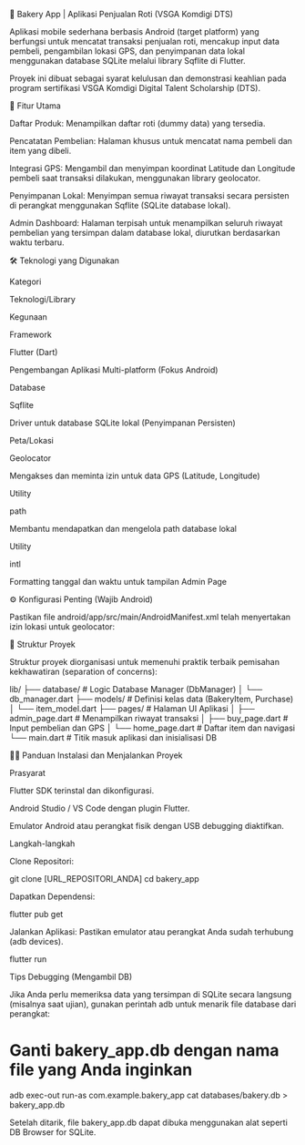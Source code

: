 🍞 Bakery App | Aplikasi Penjualan Roti (VSGA Komdigi DTS)

Aplikasi mobile sederhana berbasis Android (target platform) yang berfungsi untuk mencatat transaksi penjualan roti, mencakup input data pembeli, pengambilan lokasi GPS, dan penyimpanan data lokal menggunakan database SQLite melalui library Sqflite di Flutter.

Proyek ini dibuat sebagai syarat kelulusan dan demonstrasi keahlian pada program sertifikasi VSGA Komdigi Digital Talent Scholarship (DTS).

🚀 Fitur Utama

Daftar Produk: Menampilkan daftar roti (dummy data) yang tersedia.

Pencatatan Pembelian: Halaman khusus untuk mencatat nama pembeli dan item yang dibeli.

Integrasi GPS: Mengambil dan menyimpan koordinat Latitude dan Longitude pembeli saat transaksi dilakukan, menggunakan library geolocator.

Penyimpanan Lokal: Menyimpan semua riwayat transaksi secara persisten di perangkat menggunakan Sqflite (SQLite database lokal).

Admin Dashboard: Halaman terpisah untuk menampilkan seluruh riwayat pembelian yang tersimpan dalam database lokal, diurutkan berdasarkan waktu terbaru.

🛠️ Teknologi yang Digunakan

Kategori

Teknologi/Library

Kegunaan

Framework

Flutter (Dart)

Pengembangan Aplikasi Multi-platform (Fokus Android)

Database

Sqflite

Driver untuk database SQLite lokal (Penyimpanan Persisten)

Peta/Lokasi

Geolocator

Mengakses dan meminta izin untuk data GPS (Latitude, Longitude)

Utility

path

Membantu mendapatkan dan mengelola path database lokal

Utility

intl

Formatting tanggal dan waktu untuk tampilan Admin Page

⚙️ Konfigurasi Penting (Wajib Android)

Pastikan file android/app/src/main/AndroidManifest.xml telah menyertakan izin lokasi untuk geolocator:

<uses-permission android:name="android.permission.ACCESS_FINE_LOCATION" />
<uses-permission android:name="android.permission.ACCESS_COARSE_LOCATION" />


📂 Struktur Proyek

Struktur proyek diorganisasi untuk memenuhi praktik terbaik pemisahan kekhawatiran (separation of concerns):

lib/
├── database/           # Logic Database Manager (DbManager)
│   └── db_manager.dart
├── models/             # Definisi kelas data (BakeryItem, Purchase)
│   └── item_model.dart
├── pages/              # Halaman UI Aplikasi
│   ├── admin_page.dart # Menampilkan riwayat transaksi
│   ├── buy_page.dart   # Input pembelian dan GPS
│   └── home_page.dart  # Daftar item dan navigasi
└── main.dart           # Titik masuk aplikasi dan inisialisasi DB


👨‍💻 Panduan Instalasi dan Menjalankan Proyek

Prasyarat

Flutter SDK terinstal dan dikonfigurasi.

Android Studio / VS Code dengan plugin Flutter.

Emulator Android atau perangkat fisik dengan USB debugging diaktifkan.

Langkah-langkah

Clone Repositori:

git clone [URL_REPOSITORI_ANDA]
cd bakery_app


Dapatkan Dependensi:

flutter pub get


Jalankan Aplikasi:
Pastikan emulator atau perangkat Anda sudah terhubung (adb devices).

flutter run


Tips Debugging (Mengambil DB)

Jika Anda perlu memeriksa data yang tersimpan di SQLite secara langsung (misalnya saat ujian), gunakan perintah adb untuk menarik file database dari perangkat:

# Ganti bakery_app.db dengan nama file yang Anda inginkan
adb exec-out run-as com.example.bakery_app cat databases/bakery.db > bakery_app.db


Setelah ditarik, file bakery_app.db dapat dibuka menggunakan alat seperti DB Browser for SQLite.
